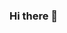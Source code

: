 ### Hi there 👋

<!--
**WaqqarRashid/WaqqarRashid** is a ✨ _special_ ✨ repository because its `README.md` (this file) appears on your GitHub profile.

Here are some ideas to get you started:

- 🔭 I’m currently working on ...HTML and CSS.
- 🌱 I’m currently learning ...C.
- 👯 I’m looking to collaborate on ...HTML and CSS.
- 🤔 I’m looking for help with ...C and Java.
- 💬 Ask me about ...HTML and CSS.
- 📫 How to reach me: ...
- 😄 Pronouns: ...
- ⚡ Fun fact: ...
-->
